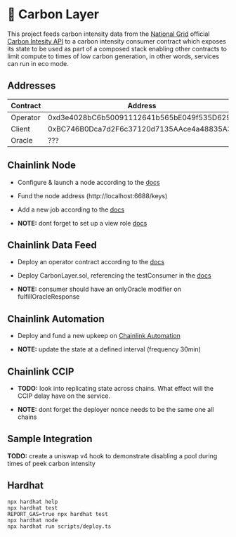# 🌱 Carbon Layer 

This project feeds carbon intensity data from the [National Grid](https://www.nationalgrid.com/uk) official [Carbon Intesity API](https://api.carbonintensity.org.uk/) to a carbon intensity consumer contract which exposes its state to be used as part of a composed stack enabling other contracts to limit compute to times of low carbon generation, in other words, services can run in eco mode.

## Addresses
| Contract | Address                                    |
|----------|------------------------------------------- |
| Operator | 0xd3e4028bC6b50091112641b565bE049f535D6299 |
| Client   | 0xBC746B0Dca7d2F6c37120d7135AAce4a48835A3a |
| Oracle   | ??? |


## Chainlink Node

* Configure & launch a node according to the [docs](https://docs.chain.link/chainlink-nodes/v1/running-a-chainlink-node)

* Fund the node address (http://localhost:6688/keys)

* Add a new job according to the [docs](https://docs.chain.link/chainlink-nodes/v1/fulfilling-requests#add-a-job-to-the-node)  

* **NOTE:** dont forget to set up a view role [docs](https://docs.chain.link/chainlink-nodes/v1/roles-and-access)

## Chainlink Data Feed

* Deploy an operator contract according to the [docs](https://docs.chain.link/chainlink-nodes/v1/fulfilling-requests#setup-your-operator-contract)

* Deploy CarbonLayer.sol, referencing the testConsumer in the [docs](https://docs.chain.link/chainlink-nodes/v1/fulfilling-requests#create-a-request-to-your-node)

* **NOTE:** consumer should have an onlyOracle modifier on fulfillOracleResponse

## Chainlink Automation

* Deploy and fund a new upkeep on [Chainlink Automation](https://automation.chain.link/) 

* **NOTE:** update the state at a defined interval (frequency 30min)

## Chainlink CCIP

* **TODO:** look into replicating state across chains. What effect will the CCIP delay have on the service.

* **NOTE:** dont forget the deployer nonce needs to be the same one all chains

## Sample Integration
**TODO:** create a uniswap v4 hook to demonstrate disabling a pool during times of peek carbon intensity

## Hardhat

```shell
npx hardhat help
npx hardhat test
REPORT_GAS=true npx hardhat test
npx hardhat node
npx hardhat run scripts/deploy.ts
```
